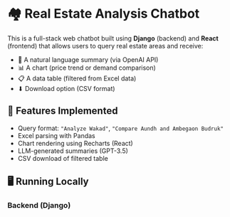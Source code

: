 
# 🏘️ Real Estate Analysis Chatbot

This is a full-stack web chatbot built using **Django** (backend) and **React** (frontend) that allows users to query real estate areas and receive:

- 📝 A natural language summary (via OpenAI API)
- 📊 A chart (price trend or demand comparison)
- 📋 A data table (filtered from Excel data)
- ⬇ Download option (CSV format)

## 📁 Features Implemented

- Query format: `"Analyze Wakad"`, `"Compare Aundh and Ambegaon Budruk"`
- Excel parsing with Pandas
- Chart rendering using Recharts (React)
- LLM-generated summaries (GPT-3.5)
- CSV download of filtered table

## 🖥️ Running Locally

### Backend (Django)

```bash

